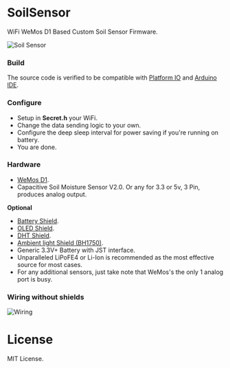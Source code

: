# SoilSensor
WiFi WeMos D1 Based Custom Soil Sensor Firmware.

![Soil Sensor](https://i.ibb.co/nmzfX2h/Soil.jpg)

### Build
The source code is verified to be compatible with [Platform IO](https://platformio.org/) and [Arduino IDE](https://www.arduino.cc/).

### Configure
- Setup in **Secret.h** your WiFi.  
- Change the data sending logic to your own. 
- Configure the deep sleep interval for power saving if you're running on battery. 
- You are done.

### Hardware
- [WeMos D1](https://docs.wemos.cc/en/latest/d1/index.html).
- Capacitive Soil Moisture Sensor V2.0. Or any for 3.3 or 5v, 3 Pin, produces analog output.

**Optional**
- [Battery Shield](https://docs.wemos.cc/en/latest/d1_mini_shiled/battery.html).
- [OLED Shield](https://docs.wemos.cc/en/latest/d1_mini_shiled/oled_0_66.html).
- [DHT Shield](https://docs.wemos.cc/en/latest/d1_mini_shiled/dht.html).
- [Ambient light Shield (BH1750)](https://docs.wemos.cc/en/latest/d1_mini_shiled/ambient_light.html).
- Generic 3.3V+ Battery with JST interface.
- Unparalleled LiPoFE4 or Li-Ion is recommended as the most effective source for most cases.
- For any additional sensors, just take note that WeMos's the only 1 analog port is busy.

### Wiring without shields
![Wiring](https://i.ibb.co/MBx5dF0/soil-Sensor-Wiring.jpg)

# License
MIT License.
